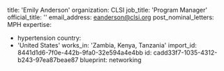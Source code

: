 title: 'Emily Anderson'
organization: CLSI
job_title: 'Program Manager'
official_title: ''
email_address: eanderson@clsi.org
post_nominal_letters: MPH
expertise:
  - hypertension
country:
  - 'United States'
works_in: 'Zambia, Kenya, Tanzania'
import_id: 8441d1d6-7f0e-442b-9fa0-32e594a4e4bb
id: cadd33f7-1035-4312-b243-97ea87beae87
blueprint: networking
